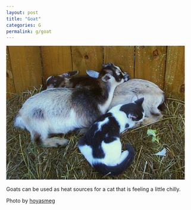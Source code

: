 ```yaml
---
layout: post
title: "Goat"
categories: G
permalink: g/goat
---
```


<img src="/images/g/goat.jpg">

Goats can be used as heat sources for a cat that is feeling a little chilly.

Photo by <a href="http://www.flickr.com/photos/emeryjl/449616359/">hoyasmeg</a>
